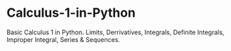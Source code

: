 # Calculus-1-in-Python
Basic Calculus 1 in Python. Limits, Derrivatives, Integrals, Definite Integrals, Improper Integral, Series & Sequences.
